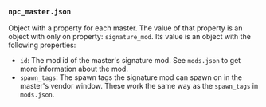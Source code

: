 ### `npc_master.json`

Object with a property for each master. The value of that property is an object
with only on property: `signature_mod`. Its value is an object with the following
properties:

- `id`: The mod id of the master's signature mod. See `mods.json` to get more 
  information about the mod.
- `spawn_tags`: The spawn tags the signature mod can spawn on in the master's
  vendor window. These work the same way as the `spawn_tags` in `mods.json`.
